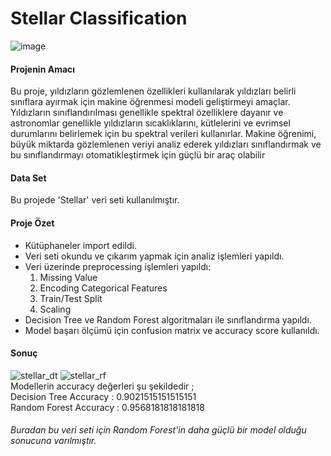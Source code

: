 # Stellar Classification
![image](https://github.com/gulerkandeger/Stellar-Classification/assets/77187949/c6dc9949-cea7-4b5b-b84d-f4cf2f6d2b21)

#### Projenin Amacı
Bu proje, yıldızların gözlemlenen özellikleri kullanılarak yıldızları belirli sınıflara 
ayırmak için makine öğrenmesi modeli geliştirmeyi amaçlar. Yıldızların sınıflandırılması genellikle 
spektral özelliklere dayanır ve astronomlar genellikle yıldızların sıcaklıklarını, kütlelerini ve 
evrimsel durumlarını belirlemek için bu spektral verileri kullanırlar. Makine öğrenimi, büyük 
miktarda gözlemlenen veriyi analiz ederek yıldızları sınıflandırmak ve bu sınıflandırmayı 
otomatikleştirmek için güçlü bir araç olabilir

#### Data Set
Bu projede 'Stellar' veri seti kullanılmıştır.

#### Proje Özet
* Kütüphaneler import edildi.
* Veri seti okundu ve çıkarım yapmak için analiz işlemleri yapıldı.
* Veri üzerinde preprocessing işlemleri yapıldı:
    1. Missing Value <br>
    2. Encoding Categorical Features <br>
    3. Train/Test Split <br>
    4. Scaling <br>
* Decision Tree ve Random Forest algoritmaları ile sınıflandırma yapıldı.
* Model başarı ölçümü için confusion matrix ve accuracy score kullanıldı.
#### Sonuç

![stellar_dt](https://github.com/gulerkandeger/Stellar-Classification/assets/77187949/7559fb6a-eb8d-41ad-9554-1bc8cab68940)
![stellar_rf](https://github.com/gulerkandeger/Stellar-Classification/assets/77187949/f92e31c7-402d-4320-be75-a829475db70f)  <br>
Modellerin accuracy değerleri şu şekildedir ; <br>
Decision Tree Accuracy : 0.9021515151515151 <br>
Random Forest Accuracy : 0.9568181818181818
###### Buradan bu veri seti için Random Forest'in daha güçlü bir model olduğu sonucuna varılmıştır.
